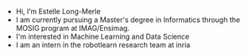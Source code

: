 - Hi, I’m Estelle Long-Merle
- I am currently pursuing a Master's degree in Informatics through the MOSIG program at IMAG/Ensimag. 
- I'm interested in Machine Learning and Data Science
- I am an intern in the robotlearn research team at inria

<!---
estellelm38/estellelm38 is a ✨ special ✨ repository because its `README.md` (this file) appears on your GitHub profile.
You can click the Preview link to take a look at your changes.
--->
